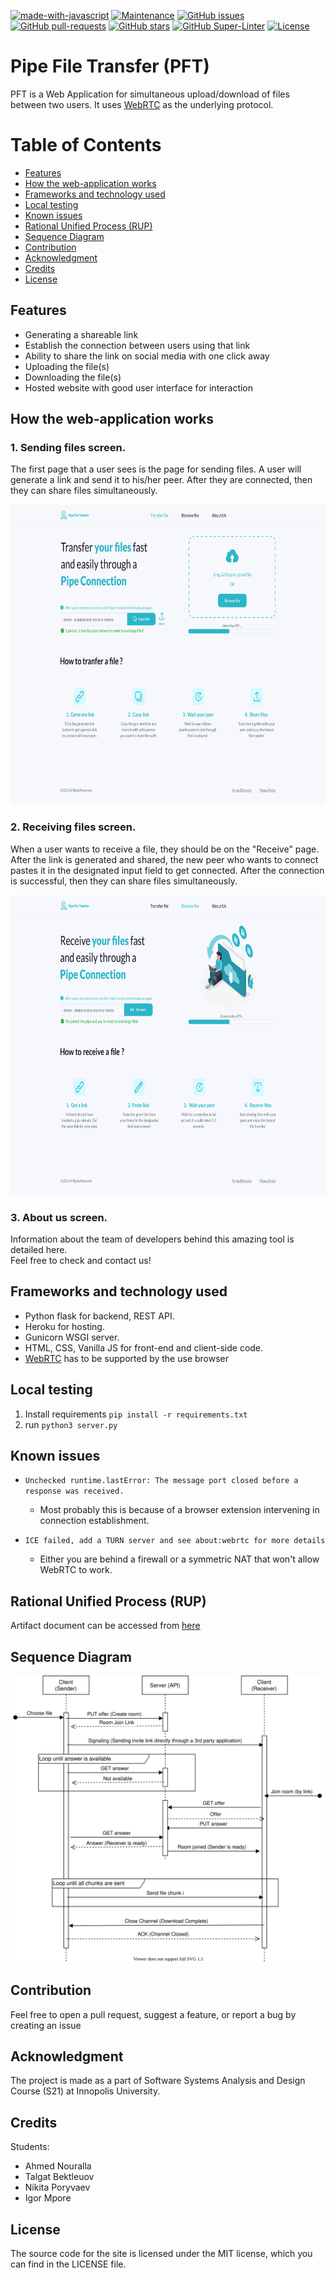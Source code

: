 [![made-with-javascript](https://img.shields.io/badge/Made%20with-JavaScript-f7df1e.svg)](https://www.javascript.com)
[![Maintenance](https://img.shields.io/badge/Maintained%3F-yes-green.svg)](https://GitHub.com/Naereen/StrapDown.js/graphs/commit-activity)
[![GitHub issues](https://img.shields.io/github/issues/sh3b0/pft)](https://gitHub.com/sh3bo/pft/issues/)
[![GitHub pull-requests](https://img.shields.io/github/issues-pr/sh3b0/pft)](https://gitHub.com/sh3bo/pft/pulls/)
[![GitHub stars](https://img.shields.io/github/stars/Sh3b0/pft)](https://github.com/Sh3B0/pft/)
[![GitHub Super-Linter](https://github.com/sh3b0/pft/workflows/Super-Linter/badge.svg)](https://github.com/marketplace/actions/super-linter)
[![License](https://img.shields.io/badge/license-MIT-green.svg)](https://github.com/Sh3b0/pft/blob/main/LICENSE)

# Pipe File Transfer (PFT)
PFT is a Web Application for simultaneous upload/download of files between two users. It uses [WebRTC](https://webrtc.org/) as the underlying protocol.

# Table of Contents
- [Features](https://github.com/Sh3B0/pft#Features)
- [How the web-application works](https://github.com/Sh3B0/pft#How-the-web-application-works)
- [Frameworks and technology used](https://github.com/Sh3B0/pft#Frameworks-and-technology-used)
- [Local testing](https://github.com/Sh3B0/pft#Local-testing)
- [Known issues](https://github.com/Sh3B0/pft#known-issues)
- [Rational Unified Process (RUP)](https://github.com/Sh3B0/pft#Rational-Unified-Process-RUP)
- [Sequence Diagram](https://github.com/Sh3B0/pft#Sequence-Diagram)
- [Contribution](https://github.com/Sh3B0/pft#Contribution)
- [Acknowledgment](https://github.com/Sh3B0/pft#Acknowledgment)
- [Credits](https://github.com/Sh3B0/pft#Credits)
- [License](https://github.com/Sh3B0/pft#License)

## Features
* Generating a shareable link
* Establish the connection between users using that link
* Ability to share the link on social media with one click away
* Uploading the file(s)
* Downloading the file(s)
* Hosted website with good user interface for interaction

## How the web-application works

### 1. Sending files screen.
The first page that a user sees is the page for sending files. A user will generate a link and send it to his/her peer. After they are connected, then they can share files simultaneously.

<img src="Screenshots/Transfer%20file.png" width="720" height="480" />

### 2. Receiving files screen.<br />
When a user wants to receive a file, they should be on the "Receive" page. After the link is generated and shared, the new peer who wants to connect pastes it in the designated input field to get connected. After the connection is successful, then they can share files simultaneously.

<img src="/Screenshots/Receive%20file.png" width="720" height="480" />

### 3. About us screen.
Information about the team of developers behind this amazing tool is detailed here.  
Feel free to check and contact us!

## Frameworks and technology used
- Python flask for backend, REST API.  
- Heroku for hosting.
- Gunicorn WSGI server.
- HTML, CSS, Vanilla JS for front-end and client-side code.
- [WebRTC](https://webrtc.org/) has to be supported by the use browser

## Local testing

1. Install requirements `pip install -r requirements.txt`
2. run `python3 server.py`

## Known issues
- `Unchecked runtime.lastError: The message port closed before a response was received.`
  - Most probably this is because of a browser extension intervening in connection establishment.

- `ICE failed, add a TURN server and see about:webrtc for more details`
  - Either you are behind a firewall or a symmetric NAT that won't allow WebRTC to work.

## Rational Unified Process (RUP)
Artifact document can be accessed from [here](https://docs.google.com/document/d/1GqM4aWmn1mIMESfchbyP4V_1bdpMjHSS/edit?usp=sharing&ouid=115455970424621213111&rtpof=true&sd=true)

## Sequence Diagram
<img src="./Screenshots/Sequence_Diagram.svg">

## Contribution
Feel free to open a pull request, suggest a feature, or report a bug by creating an issue  

## Acknowledgment
The project is made as a part of Software Systems Analysis and Design Course (S21) at Innopolis University.  

## Credits
Students:
- Ahmed Nouralla
- Talgat Bektleuov
- Nikita Poryvaev
- Igor Mpore

## License
The source code for the site is licensed under the MIT license, which you can find in the LICENSE file.   
